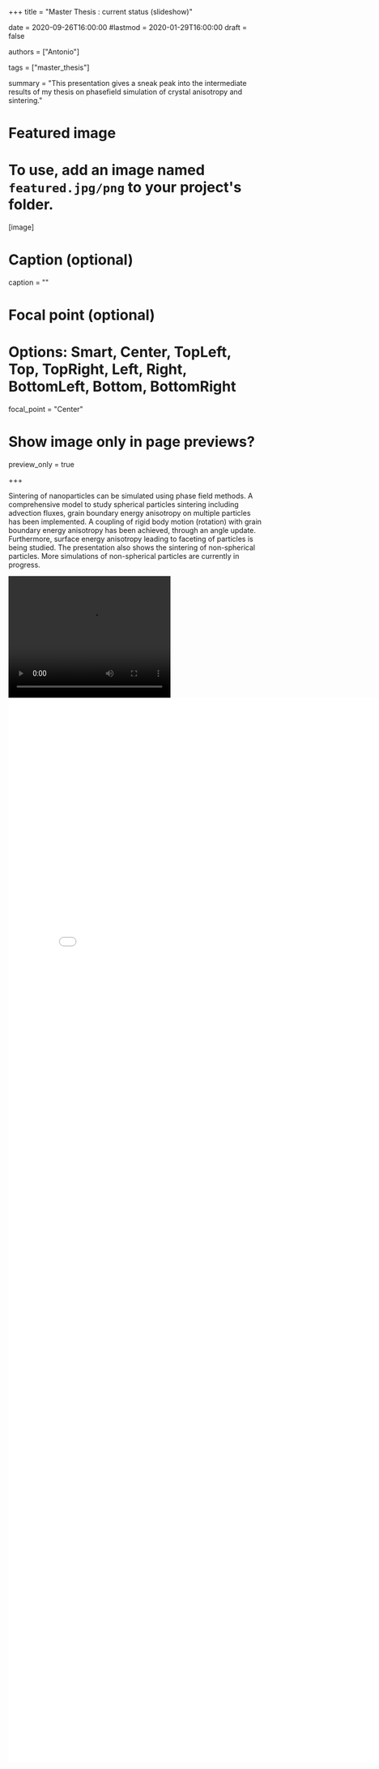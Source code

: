 
+++
title = "Master Thesis : current status (slideshow)"

date = 2020-09-26T16:00:00
#lastmod = 2020-01-29T16:00:00
draft = false

authors = ["Antonio"]

tags = ["master_thesis"]

summary = "This presentation gives a sneak peak into the intermediate results of my thesis on phasefield simulation of crystal anisotropy and sintering."


# Featured image
# To use, add an image named `featured.jpg/png` to your project's folder. 
[image]
  # Caption (optional)
  caption = ""

  # Focal point (optional)
  # Options: Smart, Center, TopLeft, Top, TopRight, Left, Right, BottomLeft, Bottom, BottomRight
  focal_point = "Center"

  # Show image only in page previews?
  preview_only = true
  
+++

Sintering of nanoparticles can be simulated using phase field methods. A comprehensive model to study spherical particles sintering including advection fluxes, grain boundary energy anisotropy on multiple particles has been implemented. A coupling of rigid body motion (rotation) with grain boundary energy anisotropy has been achieved, through an angle update.
Furthermore, surface energy anisotropy leading to faceting of particles is being studied. The presentation also shows the sintering of non-spherical particles.  More simulations of non-spherical particles are currently in progress.

<video width="320" height="240" controls>
  <source src="video_faster1.mp4" type="video/mp4">
</video> 


<embed src="Master_thesis_proposal.pdf" width="800px" height="2100px" />


 
